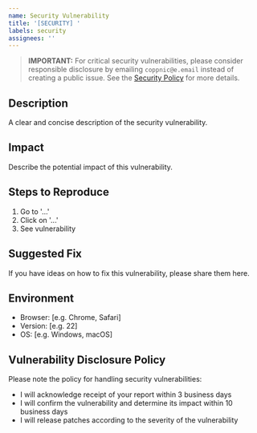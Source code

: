 ```yaml
---
name: Security Vulnerability
title: '[SECURITY] '
labels: security
assignees: ''
---
```


> **IMPORTANT:** For critical security vulnerabilities, please consider responsible disclosure by emailing `coppnic@e.email` instead of creating a public issue. See the [Security Policy](SECURITY.md) for more details.

## Description
A clear and concise description of the security vulnerability.

## Impact
Describe the potential impact of this vulnerability.

## Steps to Reproduce
1. Go to '...'
2. Click on '...'
3. See vulnerability

## Suggested Fix
If you have ideas on how to fix this vulnerability, please share them here.

## Environment
- Browser: [e.g. Chrome, Safari]
- Version: [e.g. 22]
- OS: [e.g. Windows, macOS]

## Vulnerability Disclosure Policy
Please note the policy for handling security vulnerabilities:
- I will acknowledge receipt of your report within 3 business days
- I will confirm the vulnerability and determine its impact within 10 business days
- I will release patches according to the severity of the vulnerability